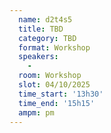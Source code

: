 ```yaml
---
  name: d2t4s5
  title: TBD
  category: TBD
  format: Workshop
  speakers: 
    - 
  room: Workshop
  slot: 04/10/2025
  time_start: '13h30'
  time_end: '15h15'
  ampm: pm
---
```

